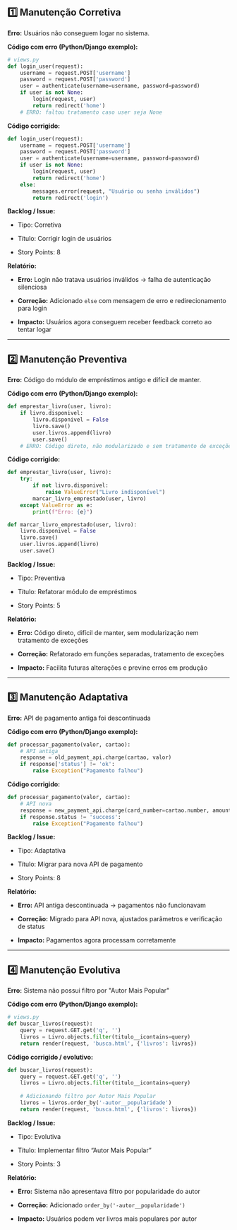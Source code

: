 ## **1️⃣ Manutenção Corretiva**

**Erro:** Usuários não conseguem logar no sistema.

**Código com erro (Python/Django exemplo):**

```python
# views.py
def login_user(request):
    username = request.POST['username']
    password = request.POST['password']
    user = authenticate(username=username, password=password)
    if user is not None:
        login(request, user)
        return redirect('home')
    # ERRO: faltou tratamento caso user seja None
```

**Código corrigido:**

```python
def login_user(request):
    username = request.POST['username']
    password = request.POST['password']
    user = authenticate(username=username, password=password)
    if user is not None:
        login(request, user)
        return redirect('home')
    else:
        messages.error(request, "Usuário ou senha inválidos")
        return redirect('login')
```

**Backlog / Issue:**

- Tipo: Corretiva
    
- Título: Corrigir login de usuários
    
- Story Points: 8
    

**Relatório:**

- **Erro:** Login não tratava usuários inválidos → falha de autenticação silenciosa
    
- **Correção:** Adicionado `else` com mensagem de erro e redirecionamento para login
    
- **Impacto:** Usuários agora conseguem receber feedback correto ao tentar logar
    

---

## **2️⃣ Manutenção Preventiva**

**Erro:** Código do módulo de empréstimos antigo e difícil de manter.

**Código com erro (Python/Django exemplo):**

```python
def emprestar_livro(user, livro):
    if livro.disponivel:
        livro.disponivel = False
        livro.save()
        user.livros.append(livro)
        user.save()
    # ERRO: Código direto, não modularizado e sem tratamento de exceções
```

**Código corrigido:**

```python
def emprestar_livro(user, livro):
    try:
        if not livro.disponivel:
            raise ValueError("Livro indisponível")
        marcar_livro_emprestado(user, livro)
    except ValueError as e:
        print(f"Erro: {e}")

def marcar_livro_emprestado(user, livro):
    livro.disponivel = False
    livro.save()
    user.livros.append(livro)
    user.save()
```

**Backlog / Issue:**

- Tipo: Preventiva
    
- Título: Refatorar módulo de empréstimos
    
- Story Points: 5
    

**Relatório:**

- **Erro:** Código direto, difícil de manter, sem modularização nem tratamento de exceções
    
- **Correção:** Refatorado em funções separadas, tratamento de exceções
    
- **Impacto:** Facilita futuras alterações e previne erros em produção
    

---

## **3️⃣ Manutenção Adaptativa**

**Erro:** API de pagamento antiga foi descontinuada

**Código com erro (Python/Django exemplo):**

```python
def processar_pagamento(valor, cartao):
    # API antiga
    response = old_payment_api.charge(cartao, valor)
    if response['status'] != 'ok':
        raise Exception("Pagamento falhou")
```

**Código corrigido:**

```python
def processar_pagamento(valor, cartao):
    # API nova
    response = new_payment_api.charge(card_number=cartao.number, amount=valor)
    if response.status != 'success':
        raise Exception("Pagamento falhou")
```

**Backlog / Issue:**

- Tipo: Adaptativa
    
- Título: Migrar para nova API de pagamento
    
- Story Points: 8
    

**Relatório:**

- **Erro:** API antiga descontinuada → pagamentos não funcionavam
    
- **Correção:** Migrado para API nova, ajustados parâmetros e verificação de status
    
- **Impacto:** Pagamentos agora processam corretamente
    

---

## **4️⃣ Manutenção Evolutiva**

**Erro:** Sistema não possui filtro por "Autor Mais Popular"

**Código com erro (Python/Django exemplo):**

```python
# views.py
def buscar_livros(request):
    query = request.GET.get('q', '')
    livros = Livro.objects.filter(titulo__icontains=query)
    return render(request, 'busca.html', {'livros': livros})
```

**Código corrigido / evolutivo:**

```python
def buscar_livros(request):
    query = request.GET.get('q', '')
    livros = Livro.objects.filter(titulo__icontains=query)
    
    # Adicionando filtro por Autor Mais Popular
    livros = livros.order_by('-autor__popularidade')  
    return render(request, 'busca.html', {'livros': livros})
```

**Backlog / Issue:**

- Tipo: Evolutiva
    
- Título: Implementar filtro “Autor Mais Popular”
    
- Story Points: 3
    

**Relatório:**

- **Erro:** Sistema não apresentava filtro por popularidade do autor
    
- **Correção:** Adicionado `order_by('-autor__popularidade')`
    
- **Impacto:** Usuários podem ver livros mais populares por autor
    

